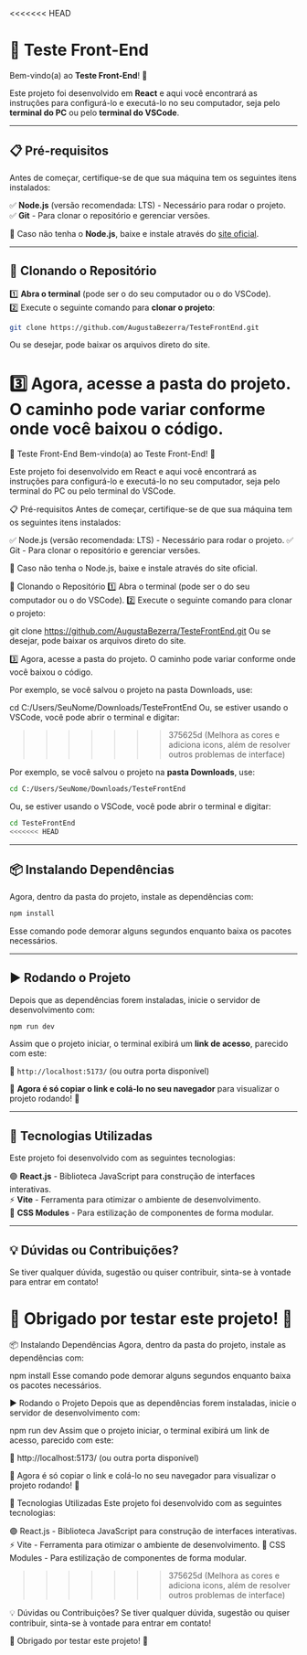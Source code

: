 <<<<<<< HEAD

# 🚀 Teste Front-End  

Bem-vindo(a) ao **Teste Front-End**! 🎉  

Este projeto foi desenvolvido em **React** e aqui você encontrará as instruções para configurá-lo e executá-lo no seu computador, seja pelo **terminal do PC** ou pelo **terminal do VSCode**.  

---

## 📋 Pré-requisitos  

Antes de começar, certifique-se de que sua máquina tem os seguintes itens instalados:  

✅ **Node.js** (versão recomendada: LTS) - Necessário para rodar o projeto.  
✅ **Git** - Para clonar o repositório e gerenciar versões.  

🔹 Caso não tenha o **Node.js**, baixe e instale através do [site oficial](https://nodejs.org/pt/download).  

---

## 📂 Clonando o Repositório  

1️⃣ **Abra o terminal** (pode ser o do seu computador ou o do VSCode).  
2️⃣ Execute o seguinte comando para **clonar o projeto**:  

```bash
git clone https://github.com/AugustaBezerra/TesteFrontEnd.git
```

Ou se desejar, pode baixar os arquivos direto do site. 

3️⃣ Agora, acesse a pasta do projeto. O caminho pode variar conforme onde você baixou o código.  
=======
🚀 Teste Front-End
Bem-vindo(a) ao Teste Front-End! 🎉

Este projeto foi desenvolvido em React e aqui você encontrará as instruções para configurá-lo e executá-lo no seu computador, seja pelo terminal do PC ou pelo terminal do VSCode.

📋 Pré-requisitos
Antes de começar, certifique-se de que sua máquina tem os seguintes itens instalados:

✅ Node.js (versão recomendada: LTS) - Necessário para rodar o projeto.
✅ Git - Para clonar o repositório e gerenciar versões.

🔹 Caso não tenha o Node.js, baixe e instale através do site oficial.

📂 Clonando o Repositório
1️⃣ Abra o terminal (pode ser o do seu computador ou o do VSCode).
2️⃣ Execute o seguinte comando para clonar o projeto:

git clone https://github.com/AugustaBezerra/TesteFrontEnd.git
Ou se desejar, pode baixar os arquivos direto do site.

3️⃣ Agora, acesse a pasta do projeto. O caminho pode variar conforme onde você baixou o código.

Por exemplo, se você salvou o projeto na pasta Downloads, use:

cd C:/Users/SeuNome/Downloads/TesteFrontEnd
Ou, se estiver usando o VSCode, você pode abrir o terminal e digitar:
>>>>>>> 375625d (Melhora as cores e adiciona icons, além de resolver outros problemas de interface)

Por exemplo, se você salvou o projeto na **pasta Downloads**, use:  

```bash
cd C:/Users/SeuNome/Downloads/TesteFrontEnd
```

Ou, se estiver usando o VSCode, você pode abrir o terminal e digitar:  

```bash
cd TesteFrontEnd
<<<<<<< HEAD
```

---

## 📦 Instalando Dependências  

Agora, dentro da pasta do projeto, instale as dependências com:  

```bash
npm install
```

Esse comando pode demorar alguns segundos enquanto baixa os pacotes necessários.  

---

## ▶️ Rodando o Projeto  

Depois que as dependências forem instaladas, inicie o servidor de desenvolvimento com:  

```bash
npm run dev
```

Assim que o projeto iniciar, o terminal exibirá um **link de acesso**, parecido com este:  

🔗 `http://localhost:5173/` (ou outra porta disponível)  

📌 **Agora é só copiar o link e colá-lo no seu navegador** para visualizar o projeto rodando! 🎉  

---

## 🎨 Tecnologias Utilizadas  

Este projeto foi desenvolvido com as seguintes tecnologias:  

🟣 **React.js** - Biblioteca JavaScript para construção de interfaces interativas.  
⚡ **Vite** - Ferramenta para otimizar o ambiente de desenvolvimento.  
🎨 **CSS Modules** - Para estilização de componentes de forma modular.  

---

## 💡 Dúvidas ou Contribuições?  

Se tiver qualquer dúvida, sugestão ou quiser contribuir, sinta-se à vontade para entrar em contato!  

💙 Obrigado por testar este projeto! 💙  
=======
📦 Instalando Dependências
Agora, dentro da pasta do projeto, instale as dependências com:

npm install
Esse comando pode demorar alguns segundos enquanto baixa os pacotes necessários.

▶️ Rodando o Projeto
Depois que as dependências forem instaladas, inicie o servidor de desenvolvimento com:

npm run dev
Assim que o projeto iniciar, o terminal exibirá um link de acesso, parecido com este:

🔗 http://localhost:5173/ (ou outra porta disponível)

📌 Agora é só copiar o link e colá-lo no seu navegador para visualizar o projeto rodando! 🎉

🎨 Tecnologias Utilizadas
Este projeto foi desenvolvido com as seguintes tecnologias:

🟣 React.js - Biblioteca JavaScript para construção de interfaces interativas.
⚡ Vite - Ferramenta para otimizar o ambiente de desenvolvimento.
🎨 CSS Modules - Para estilização de componentes de forma modular.
>>>>>>> 375625d (Melhora as cores e adiciona icons, além de resolver outros problemas de interface)

💡 Dúvidas ou Contribuições?
Se tiver qualquer dúvida, sugestão ou quiser contribuir, sinta-se à vontade para entrar em contato!

💙 Obrigado por testar este projeto! 💙